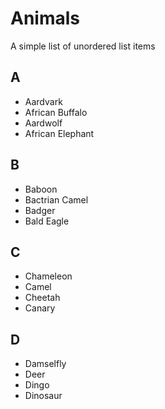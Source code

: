 # Animals

A simple list of unordered list items

## A

- Aardvark
- African Buffalo
- Aardwolf
- African Elephant

## B

- Baboon
- Bactrian Camel
- Badger
- Bald Eagle

## C

- Chameleon
- Camel
- Cheetah
- Canary

## D

- Damselfly
- Deer
- Dingo
- Dinosaur
